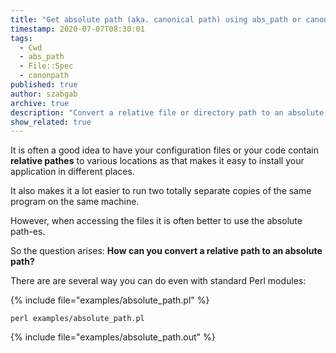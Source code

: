 ```yaml
---
title: "Get absolute path (aka. canonical path) using abs_path or canonpath"
timestamp: 2020-07-07T08:30:01
tags:
  - Cwd
  - abs_path
  - File::Spec
  - canonpath
published: true
author: szabgab
archive: true
description: "Convert a relative file or directory path to an absolute or canonical path."
show_related: true
---
```



It is often a good idea to have your configuration files or your code contain <b>relative pathes</b> to
various locations as that makes it easy to install your application in different places.

It also makes it a lot  easier to run two totally separate copies of the same program on the same machine.

However, when accessing the files it is often better to use the absolute path-es.

So the question arises: <b>How can you convert a relative path to an absolute path?</b>


There are are several way you can do even with standard Perl modules:

{% include file="examples/absolute_path.pl" %}

```
perl examples/absolute_path.pl
```

{% include file="examples/absolute_path.out" %}

